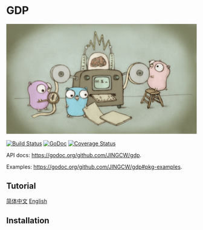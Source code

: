 # GDP
![Gopher image](doc/pictures/fiveyears.jpg)

[![Build Status](https://travis-ci.org/JINGCW/gdp.png?branch=develop)](https://travis-ci.org/JINGCW/gdp)
[![GoDoc](https://godoc.org/github.com/JINGCW/gdp?status.svg)](https://godoc.org/github.com/JINGCW/gdp)
[![Coverage Status](https://coveralls.io/repos/github/JINGCW/gdp/badge.svg)](https://coveralls.io/github/JINGCW/gdp)

API docs: https://godoc.org/github.com/JINGCW/gdp.

Examples: https://godoc.org/github.com/JINGCW/gdp#pkg-examples.


## Tutorial
[简体中文](doc/tutorial_zh.md)
[English](doc/tutorial_en.md)

## Installation

